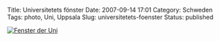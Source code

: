 Title: Universitetets fönster
Date: 2007-09-14 17:01
Category: Schweden
Tags: photo, Uni, Uppsala
Slug: universitetets-foenster
Status: published

[![Fenster der
Uni](/pic/fonsteruniv_s.jpg "Fenster der Uni")](/pic/fonsteruniv_l.jpg)

